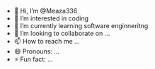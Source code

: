 - 👋 Hi, I’m @Meaza336
- 👀 I’m interested in coding
- 🌱 I’m currently learning software enginneritng
- 💞️ I’m looking to collaborate on ...
- 📫 How to reach me ...
- 😄 Pronouns: ...
- ⚡ Fun fact: ...

<!---
Meaza336/Meaza336 is a ✨ special ✨ repository because its `README.md` (this file) appears on your GitHub profile.
You can click the Preview link to take a look at your changes.
--->
